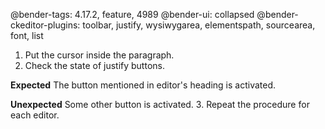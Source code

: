 @bender-tags: 4.17.2, feature, 4989
@bender-ui: collapsed
@bender-ckeditor-plugins: toolbar, justify, wysiwygarea, elementspath, sourcearea, font, list

1. Put the cursor inside the paragraph.
2. Check the state of justify buttons.

**Expected** The button mentioned in editor's heading is activated.

**Unexpected** Some other button is activated.
3. Repeat the procedure for each editor.
